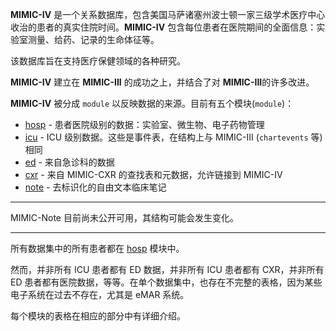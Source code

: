 
**MIMIC-IV** 是一个关系数据库，包含美国马萨诸塞州波士顿一家三级学术医疗中心收治的患者的真实住院时间。**MIMIC-IV** 包含每位患者在医院期间的全面信息：实验室测量、给药、记录的生命体征等。

该数据库旨在支持医疗保健领域的各种研究。

**MIMIC-IV** 建立在 **MIMIC-III** 的成功之上，并结合了对 **MIMIC-III**的许多改进。


**MIMIC-IV** 被分成 `module` 以反映数据的来源。目前有五个模块(`module`)：


- [hosp](./modules/hosp/_index.md) - 患者医院级别的数据：实验室、微生物、电子药物管理
- [icu](./modules/icu/_index.md) - ICU 级别数据。这些是事件表，在结构上与 MIMIC-III (`chartevents` 等) 相同
- [ed](./modules/ed/_index.md) - 来自急诊科的数据
- [cxr](./modules/cxr/_index.md) - 来自 MIMIC-CXR 的查找表和元数据，允许链接到 MIMIC-IV
- [note](./modules/note/_index.md) - 去标识化的自由文本临床笔记

---

MIMIC-Note 目前尚未公开可用，其结构可能会发生变化。

---

所有数据集中的所有患者都在 [hosp](./modules/hosp/_index.md) 模块中。

然而，并非所有 ICU 患者都有 ED 数据，并非所有 ICU 患者都有 CXR，并非所有 ED 患者都有医院数据，等等。在单个数据集中，也存在不完整的表格，因为某些电子系统在过去不存在，尤其是 eMAR 系统。

每个模块的表格在相应的部分中有详细介绍。
